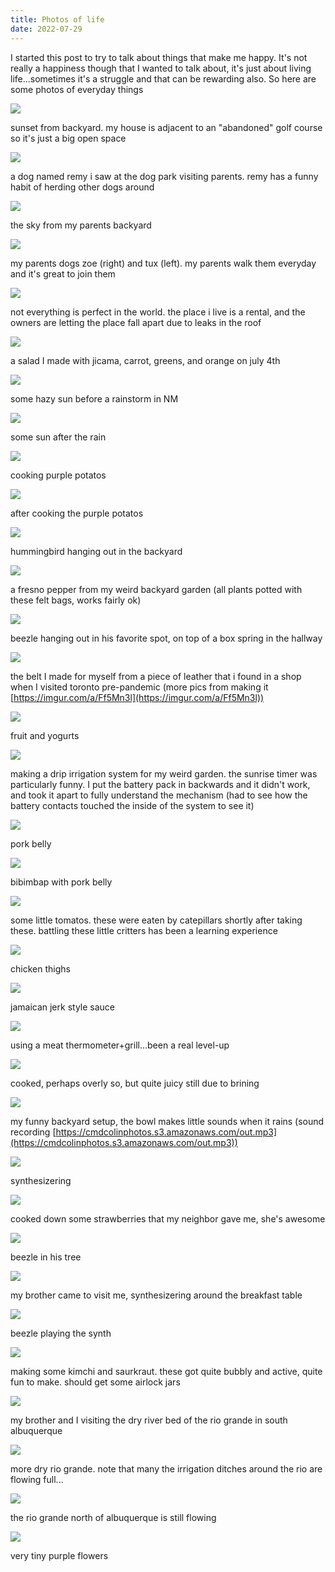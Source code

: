 ```yaml
---
title: Photos of life
date: 2022-07-29
---
```


I started this post to try to talk about things that make me happy. It's not
really a happiness though that I wanted to talk about, it's just about living
life...sometimes it's a struggle and that can be rewarding also. So here are
some photos of everyday things

![](https://cmdcolinphotos.s3.amazonaws.com/IMG_20220619_201622482.resized.jpg)

sunset from backyard. my house is adjacent to an "abandoned" golf course so it's just a big open space

![](https://cmdcolinphotos.s3.amazonaws.com/IMG_20220622_100019949.resized.jpg)

a dog named remy i saw at the dog park visiting parents. remy has a funny habit of herding other dogs around

![](https://cmdcolinphotos.s3.amazonaws.com/IMG_20220624_210922889.resized.jpg)

the sky from my parents backyard

![](https://cmdcolinphotos.s3.amazonaws.com/IMG_20220626_071349516.resized.jpg)

my parents dogs zoe (right) and tux (left). my parents walk them everyday and it's great to join them

![](https://cmdcolinphotos.s3.amazonaws.com/IMG_20220627_145201639_HDR.resized.jpg)

not everything is perfect in the world. the place i live is a rental, and the owners are letting the place fall apart due to leaks in the roof

![](https://cmdcolinphotos.s3.amazonaws.com/IMG_20220704_133123492.resized.jpg)

a salad I made with jicama, carrot, greens, and orange on july 4th

![](https://cmdcolinphotos.s3.amazonaws.com/IMG_20220705_200242153_HDR.resized.jpg)

some hazy sun before a rainstorm in NM

![](https://cmdcolinphotos.s3.amazonaws.com/IMG_20220705_201600095_HDR.resized.jpg)

some sun after the rain

![](https://cmdcolinphotos.s3.amazonaws.com/IMG_20220709_111938701_HDR.resized.jpg)

cooking purple potatos

![](https://cmdcolinphotos.s3.amazonaws.com/IMG_20220709_115455797.resized.jpg)

after cooking the purple potatos

![](https://cmdcolinphotos.s3.amazonaws.com/IMG_20220709_175755642.resized.jpg)

hummingbird hanging out in the backyard

![](https://cmdcolinphotos.s3.amazonaws.com/IMG_20220710_175851539_HDR.resized.jpg)

a fresno pepper from my weird backyard garden (all plants potted with these felt bags, works fairly ok)

![](https://cmdcolinphotos.s3.amazonaws.com/IMG_20220713_200957865.resized.jpg)

beezle hanging out in his favorite spot, on top of a box spring in the hallway

![](https://cmdcolinphotos.s3.amazonaws.com/IMG_20220714_200346243.resized.jpg)

the belt I made for myself from a piece of leather that i found in a shop when I visited toronto pre-pandemic (more pics from making it [https://imgur.com/a/Ff5Mn3l](https://imgur.com/a/Ff5Mn3l))

![](https://cmdcolinphotos.s3.amazonaws.com/IMG_20220715_230433785.resized.jpg)

fruit and yogurts

![](https://cmdcolinphotos.s3.amazonaws.com/IMG_20220716_132939371.resized.jpg)

making a drip irrigation system for my weird garden. the sunrise timer was particularly funny. I put the battery pack in backwards and it didn't work, and took it apart to fully understand the mechanism (had to see how the battery contacts touched the inside of the system to see it)

![](https://cmdcolinphotos.s3.amazonaws.com/IMG_20220717_204303427_HDR.resized.jpg)

pork belly

![](https://cmdcolinphotos.s3.amazonaws.com/IMG_20220717_210017665.resized.jpg)

bibimbap with pork belly

![](https://cmdcolinphotos.s3.amazonaws.com/IMG_20220718_174420132_HDR.resized.jpg)

some little tomatos. these were eaten by catepillars shortly after taking these. battling these little critters has been a learning experience

![](https://cmdcolinphotos.s3.amazonaws.com/IMG_20220719_173156813.resized.jpg)

chicken thighs

![](https://cmdcolinphotos.s3.amazonaws.com/IMG_20220719_173426354.resized.jpg)

jamaican jerk style sauce

![](https://cmdcolinphotos.s3.amazonaws.com/IMG_20220719_181601967_HDR.resized.jpg)

using a meat thermometer+grill...been a real level-up

![](https://cmdcolinphotos.s3.amazonaws.com/IMG_20220719_184903147.resized.jpg)

cooked, perhaps overly so, but quite juicy still due to brining

![](https://cmdcolinphotos.s3.amazonaws.com/IMG_20220720_174949541_HDR.resized.jpg)

my funny backyard setup, the bowl makes little sounds when it rains (sound recording [https://cmdcolinphotos.s3.amazonaws.com/out.mp3](https://cmdcolinphotos.s3.amazonaws.com/out.mp3))

![](https://cmdcolinphotos.s3.amazonaws.com/IMG_20220722_201326050_HDR.resized.jpg)

synthesizering

![](https://cmdcolinphotos.s3.amazonaws.com/IMG_20220724_104240569.resized.jpg)

cooked down some strawberries that my neighbor gave me, she's awesome

![](https://cmdcolinphotos.s3.amazonaws.com/IMG_20220725_095848819_HDR.resized.jpg)

beezle in his tree

![](https://cmdcolinphotos.s3.amazonaws.com/IMG_20220725_111117447.resized.jpg)

my brother came to visit me, synthesizering around the breakfast table

![](https://cmdcolinphotos.s3.amazonaws.com/IMG_20220725_111129150.resized.jpg)

beezle playing the synth

![](https://cmdcolinphotos.s3.amazonaws.com/IMG_20220725_164816159.resized.jpg)

making some kimchi and saurkraut. these got quite bubbly and active, quite fun to make. should get some airlock jars

![](https://cmdcolinphotos.s3.amazonaws.com/IMG_20220726_162730132_HDR.resized.jpg)

my brother and I visiting the dry river bed of the rio grande in south albuquerque

![](https://cmdcolinphotos.s3.amazonaws.com/IMG_20220726_163019069_HDR.resized.jpg)

more dry rio grande. note that many the irrigation ditches around the rio are flowing full...

![](https://cmdcolinphotos.s3.amazonaws.com/IMG_20220728_170257266_HDR.resized.jpg)

the rio grande north of albuquerque is still flowing

![](https://cmdcolinphotos.s3.amazonaws.com/IMG_20220728_174207531_HDR.resized.jpg)

very tiny purple flowers
